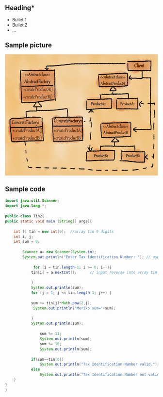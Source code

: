 ## Heading*
* Bullet 1
* Bullet 2
* ...


## Sample picture
<img src=media/AbstractFactory.png width=650 height=400 /></br>
<!-- * //TODO image from c++ book pg.241 -->


## Sample code
```java
import java.util.Scanner;
import java.lang.*;

public class Tin2{
public static void main (String[] args){

    int [] tin = new int[9];  //array tin 9 digits
    int i, j;
    int sum = 0;

        Scanner a= new Scanner(System.in);
        System.out.println("Enter Tax Identification Number: "); // user input

             for (i = tin.length-1; i >= 0; i--){
            tin[i] = a.nextInt();      // input reverse into array tin

            }
            System.out.println(sum);
            for (j = 1; j <= tin.length-1; j++) {

            sum += tin[j]*Math.pow(2,j);
             System.out.println("Meriko sum="+sum);

            }
            System.out.println(sum);

                sum %= 11;
                System.out.println(sum);
                sum %= 10;
                System.out.println(sum);

            if(sum==tin[0])
                System.out.println("Tax Identification Number valid.");
            else
                System.out.println("Tax Identification Number not valid.");
    }
}
}
```
